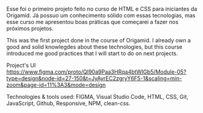 Esse foi o primeiro projeto feito no curso de HTML e CSS para iniciantes da Origamid. 
Já possuo um conhecimento sólido com essas tecnologias, mas esse curso me apresentou boas práticas que começarei a fazer nos próximos projetos.

This was the first project done in the course of Origamid.
I already own a good and solid knowlegdes about these technologies, but this course introduced me good practices that I will start to do on next projects.

Project's UI https://www.figma.com/proto/Ql90a9Paa3HRqa4btWIGb5/Module-05?type=design&node-id=27-150&t=JyAyrEC2zgryY6F5-1&scaling=min-zoom&page-id=11%3A3&mode=design

Technologies & tools used: FIGMA, Visual Studio Code, HTML, CSS, Git, JavaScript, Github, Responsive, NPM, clean-css.
